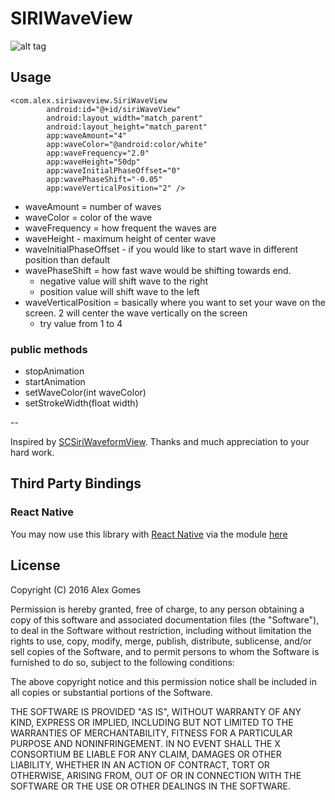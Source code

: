 # SIRIWaveView

![alt tag](https://github.com/alexgomes09/SIRIWaveView/blob/master/captures/screen_capture.gif)

## Usage
```
<com.alex.siriwaveview.SiriWaveView
        android:id="@+id/siriWaveView"
        android:layout_width="match_parent"
        android:layout_height="match_parent"
        app:waveAmount="4"
        app:waveColor="@android:color/white"
        app:waveFrequency="2.0"
        app:waveHeight="50dp"
        app:waveInitialPhaseOffset="0"
        app:wavePhaseShift="-0.05"
        app:waveVerticalPosition="2" />
```

- waveAmount = number of waves
- waveColor = color of the wave
- waveFrequency = how frequent the waves are
- waveHeight - maximum height of center wave
- waveInitialPhaseOffset - if you would like to start wave in different position than default
- wavePhaseShift = how fast wave would be shifting towards end. 
     - negative value will shift wave to the right
     - position value will shift wave to the left
- waveVerticalPosition = basically where you want to set your wave on the screen. 2 will center the wave vertically on the screen
     - try value from 1 to 4

### public methods
* stopAnimation
* startAnimation
* setWaveColor(int waveColor)
* setStrokeWidth(float width)

--

Inspired by [SCSiriWaveformView](https://github.com/stefanceriu/SCSiriWaveformView). Thanks and much appreciation to your hard work. 

## Third Party Bindings

### React Native
You may now use this library with [React Native](https://github.com/facebook/react-native) via the module [here](https://github.com/prscX/react-native-siri-wave-view)


## License 
Copyright (C) 2016 Alex Gomes

Permission is hereby granted, free of charge, to any person obtaining a copy of this software and associated documentation files (the "Software"), to deal in the Software without restriction, including without limitation the rights to use, copy, modify, merge, publish, distribute, sublicense, and/or sell copies of the Software, and to permit persons to whom the Software is furnished to do so, subject to the following conditions:

The above copyright notice and this permission notice shall be included in all copies or substantial portions of the Software.

THE SOFTWARE IS PROVIDED "AS IS", WITHOUT WARRANTY OF ANY KIND, EXPRESS OR IMPLIED, INCLUDING BUT NOT LIMITED TO THE WARRANTIES OF MERCHANTABILITY, FITNESS FOR A PARTICULAR PURPOSE AND NONINFRINGEMENT. IN NO EVENT SHALL THE X CONSORTIUM BE LIABLE FOR ANY CLAIM, DAMAGES OR OTHER LIABILITY, WHETHER IN AN ACTION OF CONTRACT, TORT OR OTHERWISE, ARISING FROM, OUT OF OR IN CONNECTION WITH THE SOFTWARE OR THE USE OR OTHER DEALINGS IN THE SOFTWARE.
